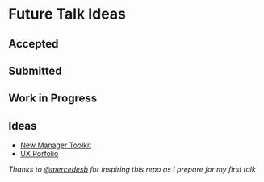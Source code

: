 # Future Talk Ideas

## Accepted

## Submitted

## Work in Progress

## Ideas
* [New Manager Toolkit](/SoftSkills/NewManagerToolkit.md)
* [UX Porfolio](/UX/Porfolio.md)



*Thanks to [@mercedesb](https://github.com/mercedesb) for inspiring this repo as I prepare for my first talk*
